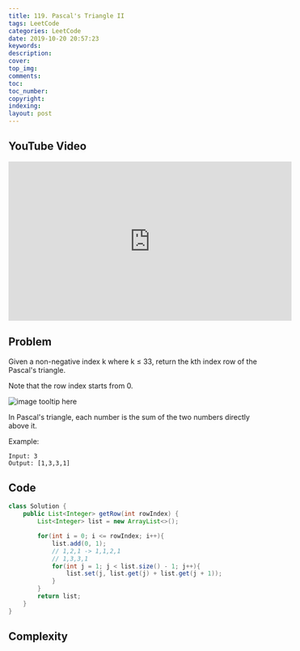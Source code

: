 ```yaml
---
title: 119. Pascal's Triangle II
tags: LeetCode
categories: LeetCode
date: 2019-10-20 20:57:23
keywords:
description:
cover:
top_img:
comments:
toc:
toc_number:
copyright:
indexing:
layout: post
---
```


## YouTube Video

<iframe width="560" height="315" src="https://www.youtube.com/embed/OKCpLpT_qYI" frameborder="0" allow="accelerometer; autoplay; encrypted-media; gyroscope; picture-in-picture" allowfullscreen></iframe>

## Problem

Given a non-negative index k where k ≤ 33, return the kth index row of the Pascal's triangle.

Note that the row index starts from 0.

![image tooltip here](/assets/119.gif)

In Pascal's triangle, each number is the sum of the two numbers directly above it.

Example:

```
Input: 3
Output: [1,3,3,1]
```

## Code

```java
class Solution {
    public List<Integer> getRow(int rowIndex) {
        List<Integer> list = new ArrayList<>();

        for(int i = 0; i <= rowIndex; i++){
            list.add(0, 1);
            // 1,2,1 -> 1,1,2,1
            // 1,3,3,1
            for(int j = 1; j < list.size() - 1; j++){
                list.set(j, list.get(j) + list.get(j + 1));
            }
        }
        return list;
    }
}
```

## Complexity
